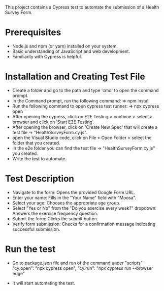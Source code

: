 This project contains a Cypress test to automate the submission of a Health Survey Form.

# Prerequisites

- Node.js and npm (or yarn) installed on your system.
- Basic understanding of JavaScript and web development.
- Familiarity with Cypress is helpful.

# Installation and Creating Test File

- Create a folder and go to the path and type 'cmd' to open the command prompt.
- In the Command prompt, run the following command:
    => npm install
- Run the following command to open cypress test runner:
    => npx cypress open
- After opening the cypress, click on E2E Testing > continue > select a browser and click on 'Start E2E Testing'.
- After opening the browser, click on 'Create New Spec' that will create a test file -> "HealthSurveyForm.cy.js".
- open the Visual Studio code, click on File > Open Folder > select the folder that you created.
- In the e2e folder you can find the test file -> "HealthSurveyForm.cy.js" you created.
- Write the test to automate.

# Test Description

- Navigate to the form: Opens the provided Google Form URL.
- Enter your name: Fills in the "Your Name" field with "Moosa".
- Select your age: Chooses the appropriate age group.
- Select "Yes or No" from the "Do you exercise every week?" dropdown: Answers the exercise frequency question.
- Submit the form: Clicks the submit button.
- Verify form submission: Checks for a confirmation message indicating successful submission.

# Run the test

- Go to package.json file and run of the command under "scripts"
    "cy:open": "npx cypress open",
    "cy.run": "npx cypress run --browser edge"

- It will start automating the test.